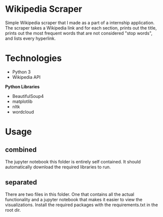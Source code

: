 # Wikipedia Scraper
Simple Wikipedia scraper that I made as a part of a internship application. The scraper takes a Wikipedia link and for each section, prints out the title, prints out the most frequent words that are not considered "stop words", and lists every hyperlink.


# Technologies
- Python 3
- Wikipedia API

**Python Libraries**
- BeautifulSoup4
- matplotlib
- nltk
- wordcloud


# Usage
## combined
The jupyter notebook this folder is entirely self contained. It should automatically download the required libraries to run.

## separated
There are two files in this folder. One that contains all the actual functionality and a jupyter notebook that makes it easier to view the visualizations. Install the required packages with the requirements.txt in the root dir.